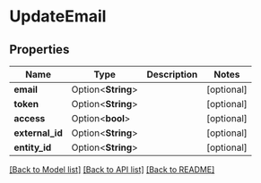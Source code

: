# UpdateEmail

## Properties

Name | Type | Description | Notes
------------ | ------------- | ------------- | -------------
**email** | Option<**String**> |  | [optional]
**token** | Option<**String**> |  | [optional]
**access** | Option<**bool**> |  | [optional]
**external_id** | Option<**String**> |  | [optional]
**entity_id** | Option<**String**> |  | [optional]

[[Back to Model list]](../README.md#documentation-for-models) [[Back to API list]](../README.md#documentation-for-api-endpoints) [[Back to README]](../README.md)



